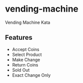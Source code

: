 # vending-machine
Vending Machine Kata

## Features
- Accept Coins
- Select Product
- Make Change
- Return Coins
- Sold Out
- Exact Change Only
